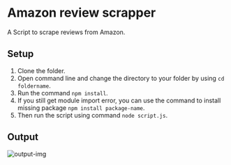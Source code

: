 # Amazon review scrapper

A Script to scrape reviews from Amazon.

## Setup
1. Clone the folder.  
2. Open command line and change the directory to your folder by using ```cd foldername```.
3. Run the command ```npm install```.
4. If you still get module import error, you can use the command to install missing package ```npm install package-name```.
5. Then run the script using command ```node script.js```.

## Output
![output-img](https://i.imgur.com/6XBhpSs.png)
